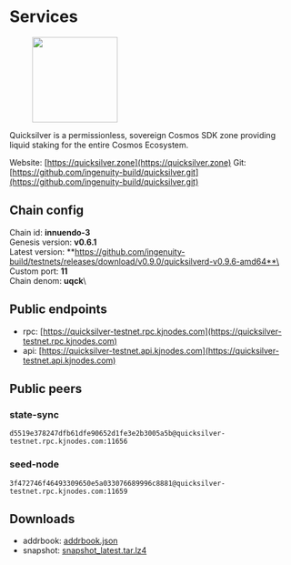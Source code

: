 # Services

<figure><img src="https://raw.githubusercontent.com/kj89/testnet_manuals/main/pingpub/logos/quicksilver.png" width="150" alt=""><figcaption></figcaption></figure>

Quicksilver is a permissionless, sovereign Cosmos SDK zone providing liquid staking for the entire Cosmos Ecosystem.


Website: [https://quicksilver.zone](https://quicksilver.zone)
Git: [https://github.com/ingenuity-build/quicksilver.git](https://github.com/ingenuity-build/quicksilver.git)

## Chain config

Chain id: **innuendo-3**\
Genesis version: **v0.6.1**\
Latest version: **https://github.com/ingenuity-build/testnets/releases/download/v0.9.0/quicksilverd-v0.9.6-amd64**\
Custom port: **11**\
Chain denom: **uqck**\


## Public endpoints

* rpc: [https://quicksilver-testnet.rpc.kjnodes.com](https://quicksilver-testnet.rpc.kjnodes.com)
* api: [https://quicksilver-testnet.api.kjnodes.com](https://quicksilver-testnet.api.kjnodes.com)

## Public peers

### state-sync

```
d5519e378247dfb61dfe90652d1fe3e2b3005a5b@quicksilver-testnet.rpc.kjnodes.com:11656
```

### seed-node

```
3f472746f46493309650e5a033076689996c8881@quicksilver-testnet.rpc.kjnodes.com:11659
```

## Downloads

* addrbook: [addrbook.json](https://snapshots.kjnodes.com/quicksilver-testnet/addrbook.json)
* snapshot: [snapshot_latest.tar.lz4](https://snapshots.kjnodes.com/quicksilver-testnet/snapshot\_latest.tar.lz4)
